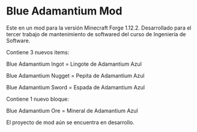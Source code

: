 # Blue Adamantium Mod
Este en un mod para la versión Minecraft Forge 1.12.2. Desarrollado para el tercer trabajo de mantenimiento de softwared del curso de  Ingeniería de Software.

Contiene 3 nuevos items:

Blue Adamantium Ingot = Lingote de Adamantium Azul

Blue Adamantium Nugget = Pepita de Adamantium Azul

Blue Adamantium Sword = Espada de Adamantium Azul

Contiene 1 nuevo bloque:

Blue Adamantium Ore = Mineral de Adamantium Azul

El proyecto de mod aún se encuentra en desarrollo.
